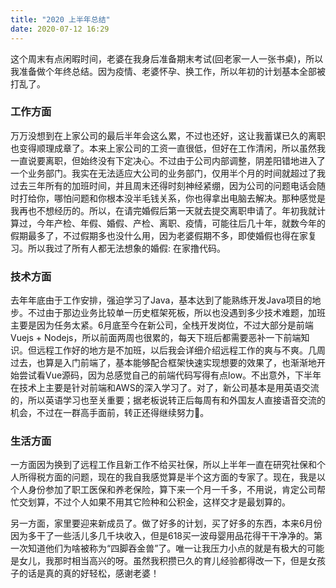 ```yaml
---
title: "2020 上半年总结"
date: 2020-07-12 16:29
---
```


这个周末有点闲暇时间，老婆在我身后准备期末考试(回老家一人一张书桌)，所以我准备做个年终总结。因为疫情、老婆怀孕、换工作，所以年初的计划基本全部被打乱了。

### 工作方面

万万没想到在上家公司的最后半年会这么累，不过也还好，这让我蓄谋已久的离职也变得顺理成章了。本来上家公司的工资一直很低，但好在工作清闲，所以虽然我一直说要离职，但始终没有下定决心。不过由于公司内部调整，阴差阳错地进入了一个业务部门。我实在无法适应大公司的业务部门，仅用半个月的时间就超过了我过去三年所有的加班时间，并且周末还得时刻神经紧绷，因为公司的问题电话会随时打给你，哪怕问题和你根本没半毛钱关系，你也得拿出电脑去解决。那种感觉是我再也不想经历的。所以，在请完婚假后第一天就去提交离职申请了。年初我就计算过，今年产检、年假、婚假、产检、离职、疫情，可能往后几十年，就数今年的假期最多了，不过假期多也没什么用，因为老婆假期不多，即使婚假也得在家复习。所以我过了所有人都无法想象的婚假: 在家撸代码。

### 技术方面

去年年底由于工作安排，强迫学习了Java，基本达到了能熟练开发Java项目的地步。不过由于那边业务比较单一历史框架死板，所以也没遇到多少技术难题，加班主要是因为任务太紧。6月底至今在新公司，全栈开发岗位，不过大部分是前端Vuejs + Nodejs，所以前面两周也很累的，每天下班后都需要恶补一下前端知识。但远程工作好的地方是不加班，以后我会详细介绍远程工作的爽与不爽。几周过去，也算是入门前端了，基本能够配合框架快速实现想要的效果了，也渐渐地开始尝试看Vue源码，因为总感觉自己的前端代码写得有点low。不出意外，下半年在技术上主要是针对前端和AWS的深入学习了。对了，新公司基本是用英语交流的，所以英语学习也至关重要；据老板说转正后每周有和外国友人直接语音交流的机会，不过在一群高手面前，转正还得继续努力💪。

### 生活方面

一方面因为换到了远程工作且新工作不给买社保，所以上半年一直在研究社保和个人所得税方面的问题，现在的我自我感觉算是半个这方面的专家了。现在，我是以个人身份参加了职工医保和养老保险，算下来一个月一千多，不用说，肯定公司帮忙交划算，不过个人如果不用其它险种和公积金，这样交才是最划算的。

另一方面，家里要迎来新成员了。做了好多的计划，买了好多的东西，本来6月份因为多干了一些活儿多几千块收入，但是618买一波母婴用品花得干干净净的。第一次知道他们为啥被称为“四脚吞金兽”了。唯一让我压力小点的就是有极大的可能是女儿，我那时相当高兴的呀。虽然我积攒已久的育儿经验都得改一下，但是女孩子的话是真的真的好轻松，感谢老婆！



